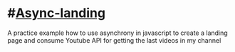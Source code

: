 #[Async-landing](https://eolunas.github.io/Async-landing/)
=============
A practice example how to use asynchrony in javascript to create a landing page and consume Youtube API for getting the last videos in my channel
